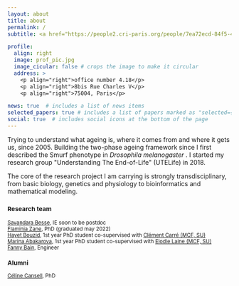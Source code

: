 ```yaml
---
layout: about
title: about
permalink: /
subtitle: <a href="https://people2.cri-paris.org/people/7ea72ecd-84f5-4318-8666-ffbc993a92ea">CRCN CNRS, HDR</a>

profile:
  align: right
  image: prof_pic.jpg
  image_cicular: false # crops the image to make it circular
  address: >
    <p align="right">office number 4.18</p>
    <p align="right">8bis Rue Charles V</p>
    <p align="right">75004, Paris</p>

news: true  # includes a list of news items
selected_papers: true # includes a list of papers marked as "selected={true}"
social: true  # includes social icons at the bottom of the page
---
```


<p>Trying to understand what ageing is, where it comes from and where it gets us, since 2005. Building the two-phase ageing framework since I first described the Smurf phenotype in <i> Drosophila melanogaster </i>. I started my research group "Understanding The End-of-Life" (UTELife) in 2018.</p>
<p>The core of the research project I am carrying is strongly transdisciplinary, from basic biology, genetics and physiology to bioinformatics and mathematical modeling. </p>
<p><small>
<h3> Research team </h3>
<a href = "https://www.researchgate.net/profile/Savandara-Besse">Savandara Besse</a>, IE soon to be postdoc<br>
<a href = "https://www.researchgate.net/profile/Flaminia-Zane">Flaminia Zane</a>, PhD (graduated may 2022)<br>
<a href = "https://www.researchgate.net/profile/Hayet-Bouzid-2">Hayet Bouzid</a>, 1st year PhD student co-supervised with <a href = "https://www.ibps.sorbonne-universite.fr/fr/IBPS/annuaire/1900-Cl%C3%A9ment-Carr%C3%A9">Clément Carré (MCF, SU)</a><br>
<a href = "https://www.researchgate.net/profile/Marina-Abakarova">Marina Abakarova</a>, 1st year PhD student co-supervised with <a href = "http://www.lcqb.upmc.fr/laine/Home.html"> Elodie Laine (MCF, SU) </a><br>
<a href = "https://www.researchgate.net/profile/Fanny-Bain">Fanny Bain</a>, Engineer<br>
<h3> Alumni </h3>
<a href = "https://www.researchgate.net/profile/Celine-Cansell">Céline Cansell</a>, PhD
</small></p>
